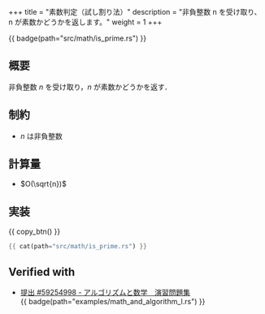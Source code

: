 +++
title = "素数判定（試し割り法）"
description = "非負整数 n を受け取り、n が素数かどうかを返します。"
weight = 1
+++

{{ badge(path="src/math/is_prime.rs") }}

## 概要
非負整数 $n$ を受け取り，$n$ が素数かどうかを返す．

## 制約
- $n$ は非負整数

## 計算量
- $O(\sqrt{n})$

## 実装
{{ copy_btn() }}
```rs
{{ cat(path="src/math/is_prime.rs") }}
```

## Verified with
- [提出 #59254998 - アルゴリズムと数学　演習問題集](https://atcoder.jp/contests/math-and-algorithm/submissions/59254998)<br>{{ badge(path="examples/math_and_algorithm_l.rs") }}
